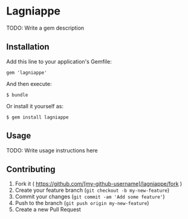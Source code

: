 # Lagniappe

TODO: Write a gem description

## Installation

Add this line to your application's Gemfile:

    gem 'lagniappe'

And then execute:

    $ bundle

Or install it yourself as:

    $ gem install lagniappe

## Usage

TODO: Write usage instructions here

## Contributing

1. Fork it ( https://github.com/[my-github-username]/lagniappe/fork )
2. Create your feature branch (`git checkout -b my-new-feature`)
3. Commit your changes (`git commit -am 'Add some feature'`)
4. Push to the branch (`git push origin my-new-feature`)
5. Create a new Pull Request
